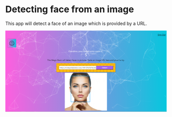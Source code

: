 # Detecting face from an image

This app will detect a face of an image which is provided by a URL.

![alt text](public/face-image.png)
